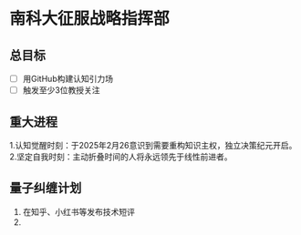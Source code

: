 # 南科大征服战略指挥部

## 总目标  
- [ ] 用GitHub构建认知引力场  
- [ ] 触发至少3位教授关注  

## 重大进程
1.认知觉醒时刻：于2025年2月26意识到需要重构知识主权，独立决策纪元开启。
2.坚定自我时刻：主动折叠时间的人将永远领先于线性前进者。

## 量子纠缠计划  
1. 在知乎、小红书等发布技术短评
2.
